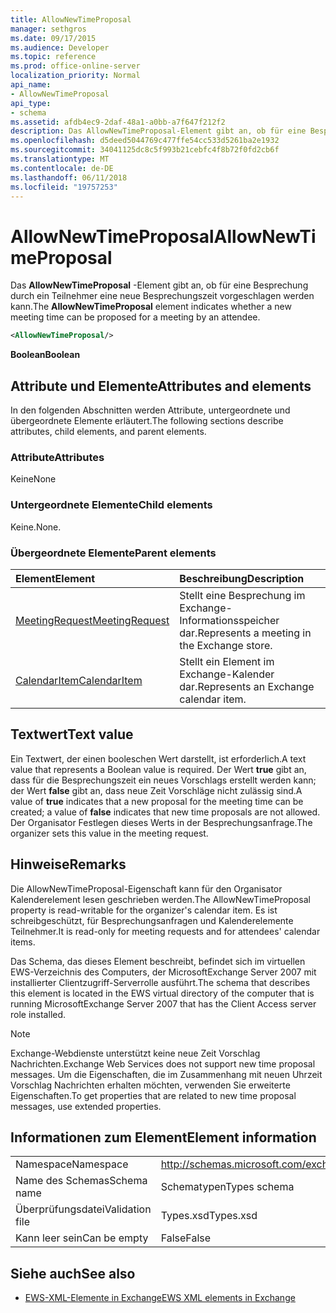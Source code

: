 ```yaml
---
title: AllowNewTimeProposal
manager: sethgros
ms.date: 09/17/2015
ms.audience: Developer
ms.topic: reference
ms.prod: office-online-server
localization_priority: Normal
api_name:
- AllowNewTimeProposal
api_type:
- schema
ms.assetid: afdb4ec9-2daf-48a1-a0bb-a7f647f212f2
description: Das AllowNewTimeProposal-Element gibt an, ob für eine Besprechung durch ein Teilnehmer eine neue Besprechungszeit vorgeschlagen werden kann.
ms.openlocfilehash: d5deed5044769c477ffe54cc533d5261ba2e1932
ms.sourcegitcommit: 34041125dc8c5f993b21cebfc4f8b72f0fd2cb6f
ms.translationtype: MT
ms.contentlocale: de-DE
ms.lasthandoff: 06/11/2018
ms.locfileid: "19757253"
---
```

# <a name="allownewtimeproposal"></a><span data-ttu-id="d755d-103">AllowNewTimeProposal</span><span class="sxs-lookup"><span data-stu-id="d755d-103">AllowNewTimeProposal</span></span>

<span data-ttu-id="d755d-104">Das **AllowNewTimeProposal** -Element gibt an, ob für eine Besprechung durch ein Teilnehmer eine neue Besprechungszeit vorgeschlagen werden kann.</span><span class="sxs-lookup"><span data-stu-id="d755d-104">The **AllowNewTimeProposal** element indicates whether a new meeting time can be proposed for a meeting by an attendee.</span></span> 
  
```xml
<AllowNewTimeProposal/>
```

 <span data-ttu-id="d755d-105">**Boolean**</span><span class="sxs-lookup"><span data-stu-id="d755d-105">**Boolean**</span></span>
## <a name="attributes-and-elements"></a><span data-ttu-id="d755d-106">Attribute und Elemente</span><span class="sxs-lookup"><span data-stu-id="d755d-106">Attributes and elements</span></span>

<span data-ttu-id="d755d-107">In den folgenden Abschnitten werden Attribute, untergeordnete und übergeordnete Elemente erläutert.</span><span class="sxs-lookup"><span data-stu-id="d755d-107">The following sections describe attributes, child elements, and parent elements.</span></span>
  
### <a name="attributes"></a><span data-ttu-id="d755d-108">Attribute</span><span class="sxs-lookup"><span data-stu-id="d755d-108">Attributes</span></span>

<span data-ttu-id="d755d-109">Keine</span><span class="sxs-lookup"><span data-stu-id="d755d-109">None</span></span>
  
### <a name="child-elements"></a><span data-ttu-id="d755d-110">Untergeordnete Elemente</span><span class="sxs-lookup"><span data-stu-id="d755d-110">Child elements</span></span>

<span data-ttu-id="d755d-111">Keine.</span><span class="sxs-lookup"><span data-stu-id="d755d-111">None.</span></span>
  
### <a name="parent-elements"></a><span data-ttu-id="d755d-112">Übergeordnete Elemente</span><span class="sxs-lookup"><span data-stu-id="d755d-112">Parent elements</span></span>

|<span data-ttu-id="d755d-113">**Element**</span><span class="sxs-lookup"><span data-stu-id="d755d-113">**Element**</span></span>|<span data-ttu-id="d755d-114">**Beschreibung**</span><span class="sxs-lookup"><span data-stu-id="d755d-114">**Description**</span></span>|
|:-----|:-----|
|[<span data-ttu-id="d755d-115">MeetingRequest</span><span class="sxs-lookup"><span data-stu-id="d755d-115">MeetingRequest</span></span>](meetingrequest.md) <br/> |<span data-ttu-id="d755d-116">Stellt eine Besprechung im Exchange-Informationsspeicher dar.</span><span class="sxs-lookup"><span data-stu-id="d755d-116">Represents a meeting in the Exchange store.</span></span>  <br/> |
|[<span data-ttu-id="d755d-117">CalendarItem</span><span class="sxs-lookup"><span data-stu-id="d755d-117">CalendarItem</span></span>](calendaritem.md) <br/> |<span data-ttu-id="d755d-118">Stellt ein Element im Exchange-Kalender dar.</span><span class="sxs-lookup"><span data-stu-id="d755d-118">Represents an Exchange calendar item.</span></span>  <br/> |
   
## <a name="text-value"></a><span data-ttu-id="d755d-119">Textwert</span><span class="sxs-lookup"><span data-stu-id="d755d-119">Text value</span></span>

<span data-ttu-id="d755d-120">Ein Textwert, der einen booleschen Wert darstellt, ist erforderlich.</span><span class="sxs-lookup"><span data-stu-id="d755d-120">A text value that represents a Boolean value is required.</span></span> <span data-ttu-id="d755d-121">Der Wert **true** gibt an, dass für die Besprechungszeit ein neues Vorschlags erstellt werden kann; der Wert **false** gibt an, dass neue Zeit Vorschläge nicht zulässig sind.</span><span class="sxs-lookup"><span data-stu-id="d755d-121">A value of **true** indicates that a new proposal for the meeting time can be created; a value of **false** indicates that new time proposals are not allowed.</span></span> <span data-ttu-id="d755d-122">Der Organisator Festlegen dieses Werts in der Besprechungsanfrage.</span><span class="sxs-lookup"><span data-stu-id="d755d-122">The organizer sets this value in the meeting request.</span></span> 
  
## <a name="remarks"></a><span data-ttu-id="d755d-123">Hinweise</span><span class="sxs-lookup"><span data-stu-id="d755d-123">Remarks</span></span>

<span data-ttu-id="d755d-124">Die AllowNewTimeProposal-Eigenschaft kann für den Organisator Kalenderelement lesen geschrieben werden.</span><span class="sxs-lookup"><span data-stu-id="d755d-124">The AllowNewTimeProposal property is read-writable for the organizer's calendar item.</span></span> <span data-ttu-id="d755d-125">Es ist schreibgeschützt, für Besprechungsanfragen und Kalenderelemente Teilnehmer.</span><span class="sxs-lookup"><span data-stu-id="d755d-125">It is read-only for meeting requests and for attendees' calendar items.</span></span>
  
<span data-ttu-id="d755d-126">Das Schema, das dieses Element beschreibt, befindet sich im virtuellen EWS-Verzeichnis des Computers, der MicrosoftExchange Server 2007 mit installierter Clientzugriff-Serverrolle ausführt.</span><span class="sxs-lookup"><span data-stu-id="d755d-126">The schema that describes this element is located in the EWS virtual directory of the computer that is running MicrosoftExchange Server 2007 that has the Client Access server role installed.</span></span>
  
> [!NOTE]
> <span data-ttu-id="d755d-127">Exchange-Webdienste unterstützt keine neue Zeit Vorschlag Nachrichten.</span><span class="sxs-lookup"><span data-stu-id="d755d-127">Exchange Web Services does not support new time proposal messages.</span></span> <span data-ttu-id="d755d-128">Um die Eigenschaften, die im Zusammenhang mit neuen Uhrzeit Vorschlag Nachrichten erhalten möchten, verwenden Sie erweiterte Eigenschaften.</span><span class="sxs-lookup"><span data-stu-id="d755d-128">To get properties that are related to new time proposal messages, use extended properties.</span></span> 
  
## <a name="element-information"></a><span data-ttu-id="d755d-129">Informationen zum Element</span><span class="sxs-lookup"><span data-stu-id="d755d-129">Element information</span></span>

|||
|:-----|:-----|
|<span data-ttu-id="d755d-130">Namespace</span><span class="sxs-lookup"><span data-stu-id="d755d-130">Namespace</span></span>  <br/> |http://schemas.microsoft.com/exchange/services/2006/types  <br/> |
|<span data-ttu-id="d755d-131">Name des Schemas</span><span class="sxs-lookup"><span data-stu-id="d755d-131">Schema name</span></span>  <br/> |<span data-ttu-id="d755d-132">Schematypen</span><span class="sxs-lookup"><span data-stu-id="d755d-132">Types schema</span></span>  <br/> |
|<span data-ttu-id="d755d-133">Überprüfungsdatei</span><span class="sxs-lookup"><span data-stu-id="d755d-133">Validation file</span></span>  <br/> |<span data-ttu-id="d755d-134">Types.xsd</span><span class="sxs-lookup"><span data-stu-id="d755d-134">Types.xsd</span></span>  <br/> |
|<span data-ttu-id="d755d-135">Kann leer sein</span><span class="sxs-lookup"><span data-stu-id="d755d-135">Can be empty</span></span>  <br/> |<span data-ttu-id="d755d-136">False</span><span class="sxs-lookup"><span data-stu-id="d755d-136">False</span></span>  <br/> |
   
## <a name="see-also"></a><span data-ttu-id="d755d-137">Siehe auch</span><span class="sxs-lookup"><span data-stu-id="d755d-137">See also</span></span>

- [<span data-ttu-id="d755d-138">EWS-XML-Elemente in Exchange</span><span class="sxs-lookup"><span data-stu-id="d755d-138">EWS XML elements in Exchange</span></span>](ews-xml-elements-in-exchange.md)


